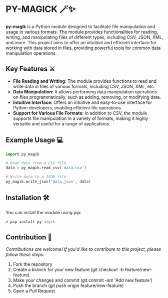 # PY-MAGICK 🪄✨

**py-magik** is a Python module designed to facilitate file manipulation and usage in various formats. The module provides functionalities for reading, writing, and manipulating files of different types, including CSV, JSON, XML, and more. This project aims to offer an intuitive and efficient interface for working with data stored in files, providing powerful tools for common data manipulation operations.

## Key Features ⚔️

- **File Reading and Writing:** The module provides functions to read and write data in files of various formats, including CSV, JSON, XML, etc.
- **Data Manipulation:** It allows performing data manipulation operations on files programmatically, such as adding, removing, or modifying data.
- **Intuitive Interface:** Offers an intuitive and easy-to-use interface for Python developers, enabling efficient file operations.
- **Support for Various File Formats:** In addition to CSV, the module supports file manipulation in a variety of formats, making it highly versatile and useful for a range of applications.

## Example Usage 💻

```python
import py_magik

# Read data from a CSV file
data = py_magik.read_csv('data.csv')

# Write data to a JSON file
py_magik.write_json('data.json', data)
```

## Installation 🛠️
You can install the module using pip:

```cmd
> pip install py-magik
````

## Contribution 🤝
*Contributions are welcome! If you'd like to contribute to this project, please follow these steps:*

1. Fork the repository
2. Create a branch for your new feature (git checkout -b feature/new-feature)
3. Make your changes and commit (git commit -am 'Add new feature')
4. Push the branch (git push origin feature/new-feature)
5. Open a Pull Request

